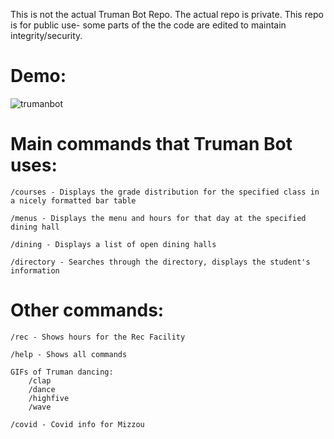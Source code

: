 This is not the actual Truman Bot Repo. The actual repo is private. This repo is for public use- some parts of the the code are edited to maintain integrity/security.

# Demo:
![trumanbot](https://user-images.githubusercontent.com/63619126/209785043-77fa2bef-5421-4929-a169-5c9a1c7eb384.gif)

# Main commands that Truman Bot uses:

    /courses - Displays the grade distribution for the specified class in a nicely formatted bar table

    /menus - Displays the menu and hours for that day at the specified dining hall

    /dining - Displays a list of open dining halls

    /directory - Searches through the directory, displays the student's information

# Other commands:

    /rec - Shows hours for the Rec Facility

    /help - Shows all commands
        
    GIFs of Truman dancing:
        /clap
        /dance
        /highfive
        /wave

    /covid - Covid info for Mizzou
